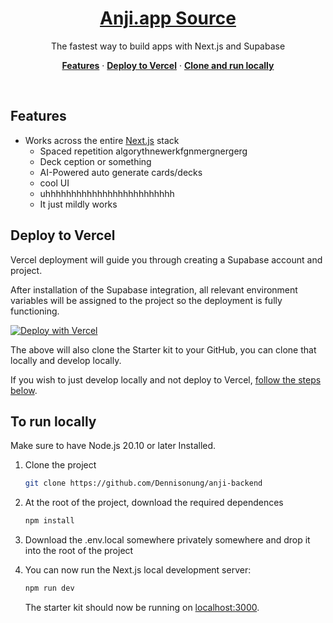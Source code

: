 <a href="https://anji.app/">
  <h1 align="center">Anji.app Source</h1>
</a>

<p align="center">
 The fastest way to build apps with Next.js and Supabase
</p>

<p align="center">
  <a href="#features"><strong>Features</strong></a> ·
  <a href="#deploy-to-vercel"><strong>Deploy to Vercel</strong></a> ·
  <a href="#to-run-locally"><strong>Clone and run locally</strong></a>
</p>
<br/>

## Features

- Works across the entire [Next.js](https://nextjs.org) stack
  - Spaced repetition algorythnewerkfgnmergnergerg 
  - Deck ception or something
  - AI-Powered auto generate cards/decks
  - cool UI 
  - uhhhhhhhhhhhhhhhhhhhhhhhhh
  - It just mildly works

## Deploy to Vercel

Vercel deployment will guide you through creating a Supabase account and project.

After installation of the Supabase integration, all relevant environment variables will be assigned to the project so the deployment is fully functioning.

[![Deploy with Vercel](https://vercel.com/button)](https://vercel.com/new/clone?repository-url=https%3A%2F%2Fgithub.com%2Fvercel%2Fnext.js%2Ftree%2Fcanary%2Fexamples%2Fwith-supabase&project-name=nextjs-with-supabase&repository-name=nextjs-with-supabase&demo-title=nextjs-with-supabase&demo-description=This%20starter%20configures%20Supabase%20Auth%20to%20use%20cookies%2C%20making%20the%20user's%20session%20available%20throughout%20the%20entire%20Next.js%20app%20-%20Client%20Components%2C%20Server%20Components%2C%20Route%20Handlers%2C%20Server%20Actions%20and%20Middleware.&demo-url=https%3A%2F%2Fdemo-nextjs-with-supabase.vercel.app%2F&external-id=https%3A%2F%2Fgithub.com%2Fvercel%2Fnext.js%2Ftree%2Fcanary%2Fexamples%2Fwith-supabase&demo-image=https%3A%2F%2Fdemo-nextjs-with-supabase.vercel.app%2Fopengraph-image.png&integration-ids=oac_VqOgBHqhEoFTPzGkPd7L0iH6)

The above will also clone the Starter kit to your GitHub, you can clone that locally and develop locally.

If you wish to just develop locally and not deploy to Vercel, [follow the steps below](#clone-and-run-locally).

## To run locally
Make sure to have Node.js 20.10 or later Installed.

1. Clone the project

   ```bash
   git clone https://github.com/Dennisonung/anji-backend
   ```

2. At the root of the project, download the required dependences 

   ```bash
   npm install
   ```

3. Download the .env.local somewhere privately somewhere and drop it into the root of the project

4. You can now run the Next.js local development server:

   ```bash
   npm run dev
   ```

   The starter kit should now be running on [localhost:3000](http://localhost:3000/).
